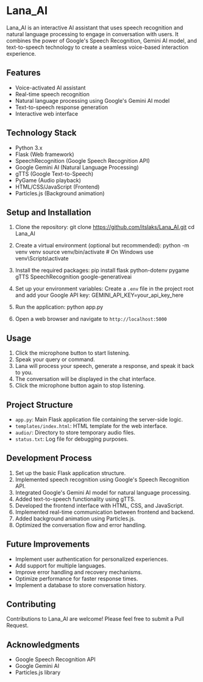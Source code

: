 # Lana_AI

Lana_AI is an interactive AI assistant that uses speech recognition and natural language processing to engage in conversation with users. It combines the power of Google's Speech Recognition, Gemini AI model, and text-to-speech technology to create a seamless voice-based interaction experience.

## Features

- Voice-activated AI assistant
- Real-time speech recognition
- Natural language processing using Google's Gemini AI model
- Text-to-speech response generation
- Interactive web interface

## Technology Stack

- Python 3.x
- Flask (Web framework)
- SpeechRecognition (Google Speech Recognition API)
- Google Gemini AI (Natural Language Processing)
- gTTS (Google Text-to-Speech)
- PyGame (Audio playback)
- HTML/CSS/JavaScript (Frontend)
- Particles.js (Background animation)

## Setup and Installation

1. Clone the repository:
git clone https://github.com/itslaks/Lana_AI.git
cd Lana_AI

2. Create a virtual environment (optional but recommended):
python -m venv venv
source venv/bin/activate  # On Windows use venv\Scripts\activate

3. Install the required packages:
pip install flask python-dotenv pygame gTTS SpeechRecognition google-generativeai

  
4. Set up your environment variables:
Create a `.env` file in the project root and add your Google API key:
GEMINI_API_KEY=your_api_key_here

  
5. Run the application:
python app.py

6. Open a web browser and navigate to `http://localhost:5000`

## Usage

1. Click the microphone button to start listening.
2. Speak your query or command.
3. Lana will process your speech, generate a response, and speak it back to you.
4. The conversation will be displayed in the chat interface.
5. Click the microphone button again to stop listening.

## Project Structure

- `app.py`: Main Flask application file containing the server-side logic.
- `templates/index.html`: HTML template for the web interface.
- `audio/`: Directory to store temporary audio files.
- `status.txt`: Log file for debugging purposes.

## Development Process

1. Set up the basic Flask application structure.
2. Implemented speech recognition using Google's Speech Recognition API.
3. Integrated Google's Gemini AI model for natural language processing.
4. Added text-to-speech functionality using gTTS.
5. Developed the frontend interface with HTML, CSS, and JavaScript.
6. Implemented real-time communication between frontend and backend.
7. Added background animation using Particles.js.
8. Optimized the conversation flow and error handling.

## Future Improvements

- Implement user authentication for personalized experiences.
- Add support for multiple languages.
- Improve error handling and recovery mechanisms.
- Optimize performance for faster response times.
- Implement a database to store conversation history.

## Contributing

Contributions to Lana_AI are welcome! Please feel free to submit a Pull Request.



## Acknowledgments

- Google Speech Recognition API
- Google Gemini AI
- Particles.js library
